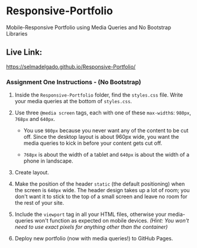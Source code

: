 # Responsive-Portfolio
Mobile-Responsive Portfolio using Media Queries and No Bootstrap Libraries

## Live Link:
https://selmadelgado.github.io/Responsive-Portfolio/


### Assignment One Instructions - (No Bootstrap)

1. Inside the `Responsive-Portfolio` folder, find the `styles.css` file. Write your media queries at the bottom of `styles.css`.

2. Use three `@media screen` tags, each with one of these `max-width`s: `980px`, `768px` and `640px`.

   * You use `980px` because you never want any of the content to be cut off. Since the desktop layout is about 960px wide, you want the media queries to kick in before your content gets cut off.

   * `768px` is about the width of a tablet and `640px` is about the width of a phone in landscape.

3. Create layout.

4. Make the position of the header `static` (the default positioning) when the screen is `640px` wide. The header design takes up a lot of room; you don't want it to stick to the top of a small screen and leave no room for the rest of your site.

5. Include the `viewport` tag in all your HTML files, otherwise your media-queries won't function as expected on mobile devices. _(Hint: You won't need to use exact pixels for anything other than the container)_

6. Deploy new portfolio (now with media queries!) to GitHub Pages.
